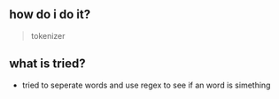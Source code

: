 ## how do i do it?
> tokenizer
## what is tried?
- tried to seperate words and use regex to see if an word is simething